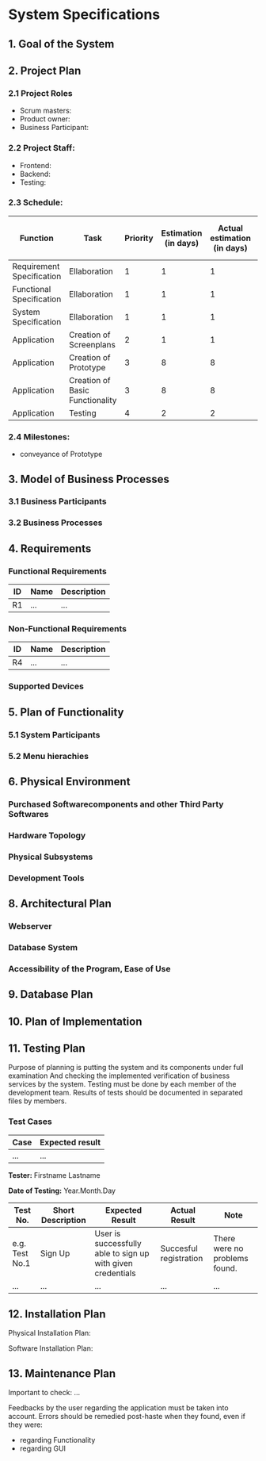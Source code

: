 # System Specifications
## 1. Goal of the System

## 2. Project Plan

### 2.1 Project Roles
   * Scrum masters:
   * Product owner:
   * Business Participant:
     
### 2.2 Project Staff:
   * Frontend:
   * Backend:
   * Testing: 
     
### 2.3 Schedule:

|Function                  | Task                                | Priority | Estimation (in days) | Actual estimation (in days) | Time elapsed (in days) | Estimated time (in days) |
|-------------------------|----------------------------------------|-----------|---------------|------------------------|------------------|---------------------|
|Requirement Specification |Ellaboration                         |         1 |             1 |                      1 |                1 |                   1 |             
|Functional Specification  |Ellaboration                                 |         1 |             1 |                      1 |                1 |                   1 |
|System Specification      |Ellaboration                                 |         1 |             1 |                      1 |                1 |                   1 |
|Application               |Creation of Screenplans              |         2 |             1 |                      1 |                1 |                   1 |
|Application               |Creation of Prototype                 |         3 |             8 |                      8 |                8 |                   8 |
|Application               |Creation of Basic Functionality                |         3 |             8 |                      8 |                8 |                   8 |
|Application               |Testing                               |         4 |             2 |                      2 |                2 |                   2 |

### 2.4 Milestones:
   * conveyance of Prototype

## 3. Model of Business Processes

### 3.1 Business Participants

### 3.2 Business Processes

## 4. Requirements

### Functional Requirements

| ID | Name | Description |
| --- | --- | --- |
| R1 | ... | ... |

### Non-Functional Requirements

| ID | Name | Description |
| --- | --- | --- |
| R4 | ... | ... |

### Supported Devices

## 5. Plan of Functionality

### 5.1 System Participants

### 5.2 Menu hierachies

## 6. Physical Environment

### Purchased Softwarecomponents and other Third Party Softwares

### Hardware Topology

### Physical Subsystems

### Development Tools


## 8. Architectural Plan

### Webserver

### Database System

### Accessibility of the Program, Ease of Use

## 9. Database Plan

## 10. Plan of Implementation

## 11. Testing Plan

Purpose of planning is putting the system and its components under full examination 
And checking the implemented verification of business services by the system.
Testing must be done by each member of the development team.
Results of tests should be documented in separated files by members.

### Test Cases

 | Case | Expected result | 
 |-----------|-----------------| 
 | ... | ... |

**Tester:** Firstname Lastname

**Date of Testing:** Year.Month.Day

Test No. | Short Description | Expected Result | Actual Result | Note
----------|--------------|---------------|----------|-----------
e.g. Test No.1 | Sign Up | User is successfully able to sign up with given credentials  | Succesful registration | There were no problems found.
... | ... | ... | ... | ...

## 12. Installation Plan

Physical Installation Plan: 

Software Installation Plan: 

## 13. Maintenance Plan

Important to check:
...

Feedbacks by the user regarding the application must be taken into account.
Errors should be remedied post-haste when they found, even if they were:
*	regarding Functionality
*	regarding GUI